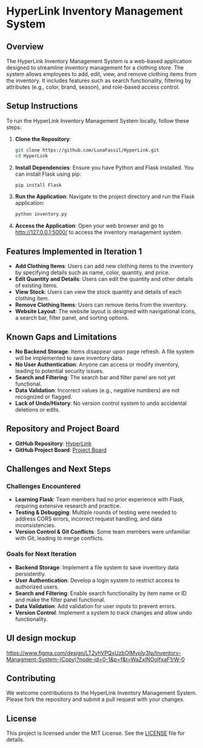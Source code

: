 # HyperLink Inventory Management System

## Overview
The HyperLink Inventory Management System is a web-based application designed to streamline inventory management for a clothing store. The system allows employees to add, edit, view, and remove clothing items from the inventory. It includes features such as search functionality, filtering by attributes (e.g., color, brand, season), and role-based access control.

## Setup Instructions
To run the HyperLink Inventory Management System locally, follow these steps:


1. **Clone the Repository**:
   ```bash
   git clone https://github.com/LunaFassil/HyperLink.git
   cd HyperLink
2. **Install Dependencies**:
   Ensure you have Python and Flask installed. You can install Flask using pip:
   ```bash
   pip install Flask
3. **Run the Application**:
   Navigate to the project directory and run the Flask application:
   ```bash
   python inventory.py
4. **Access the Application**:
Open your web browser and go to http://127.0.0.1:5000/ to access the inventory management system.

## Features Implemented in Iteration 1
- **Add Clothing Items**: Users can add new clothing items to the inventory by specifying details such as name, color, quantity, and price.
- **Edit Quantity and Details**: Users can edit the quantity and other details of existing items.
- **View Stock**: Users can view the stock quantity and details of each clothing item.
- **Remove Clothing Items**: Users can remove items from the inventory.
- **Website Layout**: The website layout is designed with navigational icons, a search bar, filter panel, and sorting options.

## Known Gaps and Limitations
- **No Backend Storage**: Items disappear upon page refresh. A file system will be implemented to save inventory data.
- **No User Authentication**: Anyone can access or modify inventory, leading to potential security issues.
- **Search and Filtering**: The search bar and filter panel are not yet functional.
- **Data Validation**: Incorrect values (e.g., negative numbers) are not recognized or flagged.
- **Lack of Undo/History**: No version control system to undo accidental deletions or edits.

## Repository and Project Board
- **GitHub Repository**: [HyperLink](https://github.com/LunaFassil/HyperLink)
- **GitHub Project Board**: [Project Board](https://github.com/users/LunaFassil/projects/2)

## Challenges and Next Steps
### Challenges Encountered
- **Learning Flask**: Team members had no prior experience with Flask, requiring extensive research and practice.
- **Testing & Debugging**: Multiple rounds of testing were needed to address CORS errors, incorrect request handling, and data inconsistencies.
- **Version Control & Git Conflicts**: Some team members were unfamiliar with Git, leading to merge conflicts.

### Goals for Next Iteration
- **Backend Storage**: Implement a file system to save inventory data persistently.
- **User Authentication**: Develop a login system to restrict access to authorized users.
- **Search and Filtering**: Enable search functionality by item name or ID and make the filter panel functional.
- **Data Validation**: Add validation for user inputs to prevent errors.
- **Version Control**: Implement a system to track changes and allow undo functionality.


## UI design mockup
https://www.figma.com/design/LT2yhVPQxUzbOlMvply3Ip/Inventory-Managment-System-(Copy)?node-id=0-1&p=f&t=WaZxlNOoIfxaF1rW-0

## Contributing
We welcome contributions to the HyperLink Inventory Management System. Please fork the repository and submit a pull request with your changes.

## License
This project is licensed under the MIT License. See the [LICENSE](LICENSE) file for details.
